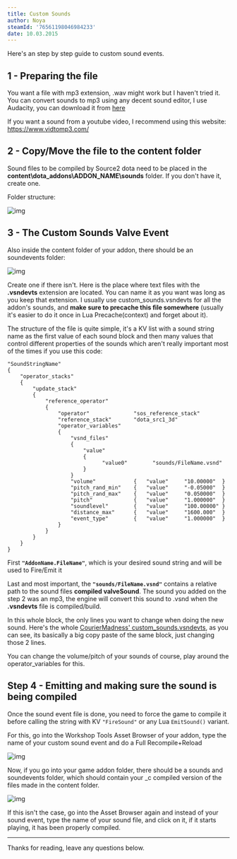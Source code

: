 ```yaml
---
title: Custom Sounds
author: Noya
steamId: '76561198046984233'
date: 10.03.2015
---
```


Here's an step by step guide to custom sound events.

## 1 - Preparing the file

You want a file with mp3 extension, .wav might work but I haven't tried it. You can convert sounds to mp3 using any decent sound editor, I use Audacity, you can download it from [here](https://audacity.sourceforge.net/download/)

If you want a sound from a youtube video, I recommend using this website: https://www.vidtomp3.com/

## 2 - Copy/Move the file to the content folder

Sound files to be compiled by Source2 dota need to be placed in the **content\dota_addons\ADDON_NAME\sounds** folder. If you don't have it, create one.

Folder structure:

![img](https://puu.sh/guI0g/438a0323a4.png)

## 3 - The Custom Sounds Valve Event

Also inside the content folder of your addon, there should be an soundevents folder:

![img](https://puu.sh/guI3k/1c84b64257.png)

Create one if there isn't. Here is the place where text files with the **.vsndevts** extension are located. You can name it as you want was long as you keep that extension. I usually use custom_sounds.vsndevts for all the addon's sounds, and **make sure to precache this file somewhere** (usually it's easier to do it once in Lua Precache(context) and forget about it).

The structure of the file is quite simple, it's a KV list with a sound string name as the first value of each sound block and then many values that control different properties of the sounds which aren't really important most of the times if you use this code:

```
"SoundStringName"
{
    "operator_stacks"
    {
        "update_stack"
        {
            "reference_operator"
            {
                "operator"              "sos_reference_stack"
                "reference_stack"       "dota_src1_3d"
                "operator_variables"
                {
                    "vsnd_files"
                    {
                        "value"
                        {
                              "value0"        "sounds/FileName.vsnd"
                        }
                    }
                    "volume"            {   "value"     "10.00000"  }
                    "pitch_rand_min"    {   "value"     "-0.05000"  }
                    "pitch_rand_max"    {   "value"     "0.050000"  }
                    "pitch"             {   "value"     "1.000000"  }
                    "soundlevel"        {   "value"     "100.00000" }
                    "distance_max"      {   "value"     "1600.000"  }
                    "event_type"        {   "value"     "1.000000"  }
                }
            }
        }
    }
}
```

First **`"AddonName.FileName"`**, which is your desired sound string and will be used to Fire/Emit it

Last and most important, the **`"sounds/FileName.vsnd"`** contains a relative path to the sound files **compiled valveSound**. The sound you added on the step 2 was an mp3, the engine will convert this sound to .vsnd when the **.vsndevts** file is compiled/build.

In this whole block, the only lines you want to change when doing the new sound. Here's the whole [CourierMadness' custom_sounds.vsndevts](https://pastebin.com/kcuLqZBm), as you can see, its basically a big copy paste of the same block, just changing those 2 lines.

You can change the volume/pitch of your sounds of course, play around the operator_variables for this.

## Step 4 - Emitting and making sure the sound is being compiled

Once the sound event file is done, you need to force the game to compile it before calling the string with KV `"FireSound"` or any Lua `EmitSound()` variant.

For this, go into the Workshop Tools Asset Browser of your addon, type the name of your custom sound event and do a Full Recompile+Reload

![img](https://puu.sh/guIUd/4ce0b6f142.png)

Now, if you go into your game addon folder, there should be a sounds and soundevents folder, which should contain your _c compiled version of the files made in the content folder.

![img](https://puu.sh/guJ7J/00d69a1243.png)

If this isn't the case, go into the Asset Browser again and instead of your sound event, type the name of your sound file, and click on it, if it starts playing, it has been properly compiled.

---

Thanks for reading, leave any questions below.
